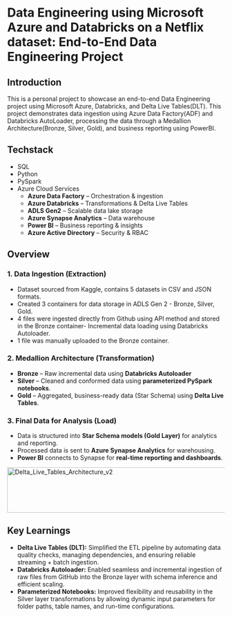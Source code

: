 # Data Engineering using Microsoft Azure and Databricks on a Netflix dataset: End-to-End Data Engineering Project
## Introduction
This is a personal project to showcase an end-to-end Data Engineering project using Microsoft Azure, Databricks, and Delta Live Tables(DLT). This project demonstrates data ingestion using Azure Data Factory(ADF) and Databricks AutoLoader, processing the data through a Medallion Architecture(Bronze, Silver, Gold), and business reporting using PowerBI.
## Techstack
* SQL
* Python
* PySpark
* Azure Cloud Services
  * **Azure Data Factory** – Orchestration & ingestion  
  * **Azure Databricks** – Transformations & Delta Live Tables  
  * **ADLS Gen2** – Scalable data lake storage  
  * **Azure Synapse Analytics** – Data warehouse  
  * **Power BI** – Business reporting & insights
  * **Azure Active Directory** – Security & RBAC   
## Overview
### 1. Data Ingestion (Extraction)
* Dataset sourced from Kaggle, contains 5 datasets in CSV and JSON formats.
* Created 3 containers for data storage in ADLS Gen 2 - Bronze, Silver, Gold.
* 4 files were ingested directly from Github using API method and stored in the Bronze container- Incremental data loading using Databricks Autoloader.
* 1 file was manually uploaded to the Bronze container.
### 2. Medallion Architecture (Transformation)
* **Bronze** – Raw incremental data using **Databricks Autoloader**  
* **Silver** – Cleaned and conformed data using **parameterized PySpark notebooks**. 
* **Gold** – Aggregated, business-ready data (Star Schema) using **Delta Live Tables**. 
### 3. Final Data for Analysis (Load)
* Data is structured into **Star Schema models (Gold Layer)** for analytics and reporting.
* Processed data is sent to **Azure Synapse Analytics** for warehousing.
* **Power BI** connects to Synapse for **real-time reporting and dashboards**.
 <img width="768" height="105" alt="Delta_Live_Tables_Architecture_v2" src="https://github.com/user-attachments/assets/5e0067f3-5a00-4290-bc6b-89328012a0d8" />

## Key Learnings
* **Delta Live Tables (DLT):** Simplified the ETL pipeline by automating data quality checks, managing dependencies, and ensuring reliable streaming + batch ingestion.  
* **Databricks Autoloader:** Enabled seamless and incremental ingestion of raw files from GitHub into the Bronze layer with schema inference and efficient scaling.  
* **Parameterized Notebooks:** Improved flexibility and reusability in the Silver layer transformations by allowing dynamic input parameters for folder paths, table names, and run-time configurations.  

